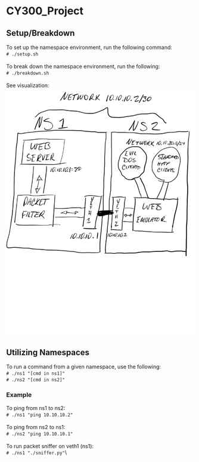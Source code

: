 # CY300_Project

## Setup/Breakdown
To set up the namespace environment, run the following command:\
`# ./setup.sh`\
\
To break down the namespace environment, run the following:\
`# ./breakdown.sh`\
\
See visualization:\
![image](diagram.jpg)

## Utilizing Namespaces
To run a command from a given namespace, use the following:\
`# ./ns1 "[cmd in ns1]"`\
`# ./ns2 "[cmd in ns2]"`

### Example
To ping from ns1 to ns2:\
`# ./ns1 "ping 10.10.10.2"`\
\
To ping from ns2 to ns1:\
`# ./ns2 "ping 10.10.10.1"`\
\
To run packet sniffer on veth1 (ns1):\
`# ./ns1 "./sniffer.py"`\
